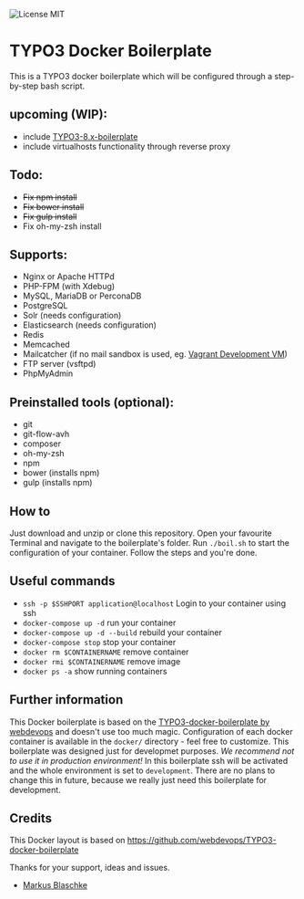 ![License MIT](https://img.shields.io/badge/license-MIT-blue.svg?style=flat)

# TYPO3 Docker Boilerplate

This is a TYPO3 docker boilerplate which will be configured through a step-by-step bash script.

## upcoming (WIP):

<!---
It also provides an option to setup a blank dummy [TYPO3 8.X instance](https://github.com/FinndropStudios/TYPO3-8.x-boilerplate).
-->

- include [TYPO3-8.x-boilerplate](https://github.com/FinndropStudios/TYPO3-8.x-boilerplate)
- include virtualhosts functionality through reverse proxy

## Todo:

- ~~Fix npm install~~
- ~~Fix bower install~~
- ~~Fix gulp install~~
- Fix oh-my-zsh install

## Supports:

- Nginx or Apache HTTPd
- PHP-FPM (with Xdebug)
- MySQL, MariaDB or PerconaDB
- PostgreSQL
- Solr (needs configuration)
- Elasticsearch (needs configuration)
- Redis
- Memcached
- Mailcatcher (if no mail sandbox is used, eg. [Vagrant Development VM](https://github.com/webdevops/vagrant-development))
- FTP server (vsftpd)
- PhpMyAdmin

## Preinstalled tools (optional):

- git
- git-flow-avh
- composer
- oh-my-zsh
- npm
- bower (installs npm)
- gulp (installs npm)

## How to

Just download and unzip or clone this repository. Open your favourite Terminal and navigate to the boilerplate's folder.
Run `./boil.sh` to start the configuration of your container. Follow the steps and you're done.

## Useful commands

- `ssh -p $SSHPORT application@localhost` Login to your container using ssh
- `docker-compose up -d` run your container
- `docker-compose up -d --build` rebuild your container
- `docker-compose stop` stop your container
- `docker rm $CONTAINERNAME` remove container
- `docker rmi $CONTAINERNAME` remove image
- `docker ps -a` show running containers

## Further information

This Docker boilerplate is based on the [TYPO3-docker-boilerplate by webdevops](https://github.com/webdevops/TYPO3-docker-boilerplate) and doesn't use too much magic. Configuration of each docker container is available in the `docker/` directory - feel free to customize. This boilerplate was designed just for developmet purposes. *We recommend not to use it in production environment!* In this boilerplate ssh will be activated and the whole environment is set to `development`. There are no plans to change this in future, because we really just need this boilerplate for development.

## Credits

This Docker layout is based on https://github.com/webdevops/TYPO3-docker-boilerplate

Thanks for your support, ideas and issues.
- [Markus Blaschke](https://github.com/mblaschke)
